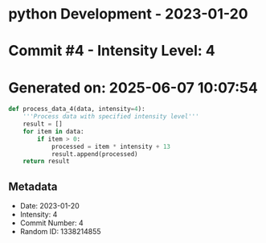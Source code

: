 ﻿# python Development - 2023-01-20
# Commit #4 - Intensity Level: 4
# Generated on: 2025-06-07 10:07:54
```python
def process_data_4(data, intensity=4):
    '''Process data with specified intensity level'''
    result = []
    for item in data:
        if item > 0:
            processed = item * intensity + 13
            result.append(processed)
    return result
```
## Metadata
- Date: 2023-01-20
- Intensity: 4
- Commit Number: 4
- Random ID: 1338214855
